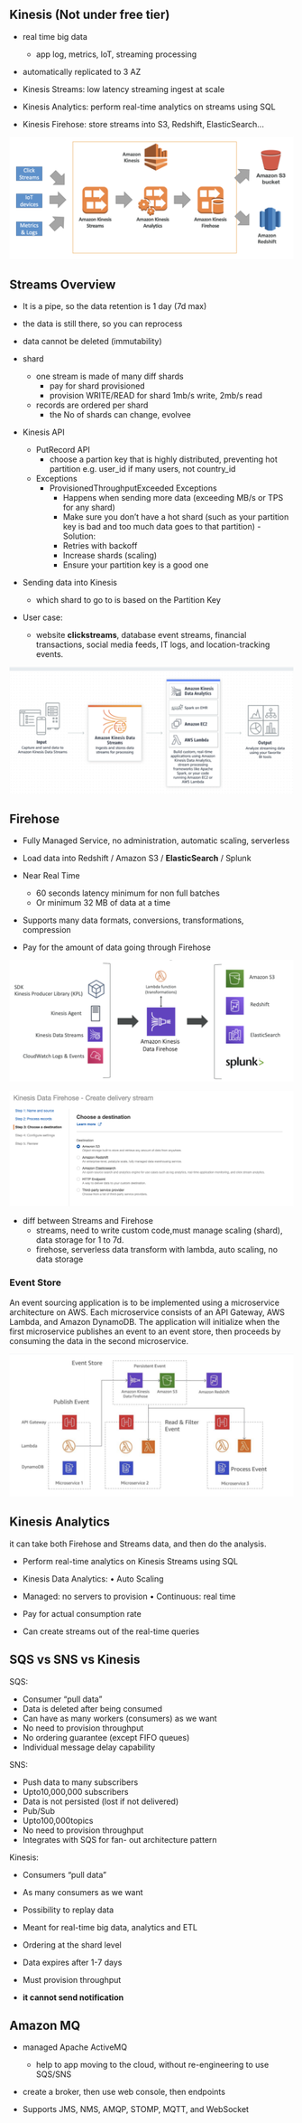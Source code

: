## Kinesis (Not under free tier)

- real time big data
    - app log, metrics, loT, streaming processing

- automatically replicated to 3 AZ

- Kinesis Streams: low latency streaming ingest at scale
- Kinesis Analytics: perform real-time analytics on streams using SQL 
- Kinesis Firehose: store streams into S3, Redshift, ElasticSearch...    

![Alt text](../images/kinesis_diagram.png?raw=true)

## Streams Overview

- It is a pipe, so the data retention is 1 day (7d max)
- the data is still there, so you can reprocess
- data cannot be deleted (immutability)

- shard
    - one stream is made of many diff shards
        - pay for shard provisioned
        - provision WRITE/READ for shard 1mb/s write, 2mb/s read
    - records are ordered per shard
        - the No of shards can change, evolvee

- Kinesis API
    -  PutRecord API
        - choose a partion key that is highly distributed, preventing hot partition
            e.g. user_id if many users, not country_id       
    - Exceptions
        -  ProvisionedThroughputExceeded Exceptions
              - Happens when sending more data (exceeding MB/s or TPS for any shard)
              - Make sure you don’t have a hot shard (such as your partition key is bad and too much data goes to that partition)
          - Solution:
            - Retries with backoff
            - Increase shards (scaling)
            - Ensure your partition key is a good one           

- Sending data into Kinesis
    - which shard to go to is based on the Partition Key

- User case:
    - website **clickstreams**, database event streams, financial transactions, social media feeds, IT logs, and location-tracking events.

![Alt_text](../images/kinesis-stream.png)

## Firehose

- Fully Managed Service, no administration, automatic scaling, serverless

- Load data into Redshift / Amazon S3 / **ElasticSearch** / Splunk

- Near Real Time
    - 60 seconds latency minimum for non full batches 
    - Or minimum 32 MB of data at a time
- Supports many data formats, conversions, transformations, compression 

- Pay for the amount of data going through Firehose

![Alt text](../images/kinesis_firehose.png?raw=true)

![Alt text](../images/kinesis-firehose.png) 

- diff between Streams and Firehose
    - streams, need to write custom code,must manage scaling (shard), data storage for 1 to 7d.
    - firehose, serverless data transform with lambda, auto scaling, no data storage        

### Event Store

An event sourcing application is to be implemented using a microservice architecture on AWS. Each microservice consists of an API Gateway, AWS Lambda, and Amazon DynamoDB. The application will initialize when the first microservice publishes an event to an event store, then proceeds by consuming the data in the second microservice.

![Alt text](../images/kinesis-firehose-event-sourcing.png) 

## Kinesis Analytics
it can take both Firehose and Streams data, and then do the analysis.

- Perform real-time analytics on Kinesis Streams using SQL

- Kinesis Data Analytics: • Auto Scaling

- Managed: no servers to provision • Continuous: real time
- Pay for actual consumption rate
- Can create streams out of the real-time queries   


## SQS vs SNS vs Kinesis

SQS:
- Consumer “pull data”
- Data is deleted after being consumed
- Can have as many workers (consumers) as we want
- No need to provision throughput
- No ordering guarantee (except FIFO queues)
- Individual message delay capability

SNS:
- Push data to many subscribers
- Upto10,000,000 subscribers
- Data is not persisted (lost if not delivered)
- Pub/Sub
- Upto100,000topics
- No need to provision throughput
- Integrates with SQS for fan- out architecture pattern

Kinesis:
- Consumers “pull data”
- As many consumers as we want
- Possibility to replay data
- Meant for real-time big data, analytics and ETL
- Ordering at the shard level
- Data expires after 1-7 days 
- Must provision throughput

- **it cannot send notification**

## Amazon MQ
- managed Apache ActiveMQ
    - help to app moving to the cloud, without re-engineering to use SQS/SNS

- create a broker, then use web console, then endpoints    

- Supports JMS, NMS, AMQP, STOMP, MQTT, and WebSocket 